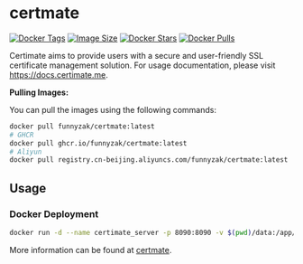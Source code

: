# certmate

[![Docker Tags](https://img.shields.io/docker/v/funnyzak/certmate?sort=semver&style=flat-square)](https://hub.docker.com/r/funnyzak/certmate/)
[![Image Size](https://img.shields.io/docker/image-size/funnyzak/certmate)](https://hub.docker.com/r/funnyzak/certmate/)
[![Docker Stars](https://img.shields.io/docker/stars/funnyzak/certmate.svg?style=flat-square)](https://hub.docker.com/r/funnyzak/certmate/)
[![Docker Pulls](https://img.shields.io/docker/pulls/funnyzak/certmate.svg?style=flat-square)](https://hub.docker.com/r/funnyzak/certmate/)

Certimate aims to provide users with a secure and user-friendly SSL certificate management solution. For usage documentation, please visit https://docs.certimate.me.

**Pulling Images:**

You can pull the images using the following commands:

```bash
docker pull funnyzak/certmate:latest
# GHCR 
docker pull ghcr.io/funnyzak/certmate:latest
# Aliyun
docker pull registry.cn-beijing.aliyuncs.com/funnyzak/certmate:latest
```

## Usage

### Docker Deployment

```bash
docker run -d --name certimate_server -p 8090:8090 -v $(pwd)/data:/app/pb_data --restart unless-stopped funnyzak/certimate:latest
```

More information can be found at [certmate](https://github.com/usual2970/certimate).